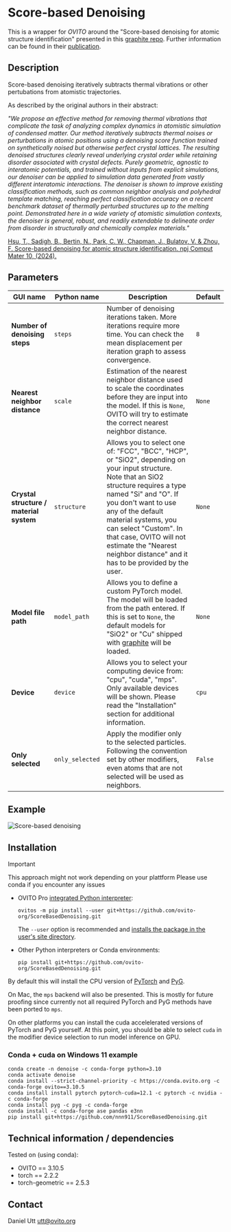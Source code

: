 # Score-based Denoising

This is a wrapper for *OVITO* around the "Score-based denoising for atomic structure identification" presented in this [graphite repo](https://github.com/LLNL/graphite/). Further information can be found in their [publication](https://doi.org/10.1038/s41524-024-01337-z).

## Description

Score-based denoising iteratively subtracts thermal vibrations or other pertubations from atomistic trajectories.

As described by the original authors in their abstract:

*"We propose an effective method for removing thermal vibrations that complicate the task of analyzing complex dynamics in atomistic simulation of condensed matter. Our method iteratively subtracts thermal noises or perturbations in atomic positions using a denoising score function trained on synthetically noised but otherwise perfect crystal lattices. The resulting denoised structures clearly reveal underlying crystal order while retaining disorder associated with crystal defects. Purely geometric, agnostic to interatomic potentials, and trained without inputs from explicit simulations, our denoiser can be applied to simulation data generated from vastly different interatomic interactions. The denoiser is shown to improve existing classification methods, such as common neighbor analysis and polyhedral template matching, reaching perfect classification accuracy on a recent benchmark dataset of thermally perturbed structures up to the melting point. Demonstrated here in a wide variety of atomistic simulation contexts, the denoiser is general, robust, and readily extendable to delineate order from disorder in structurally and chemically complex materials."*

[Hsu, T., Sadigh, B., Bertin, N., Park, C. W., Chapman, J., Bulatov, V. & Zhou, F. Score-based denoising for atomic structure identification. npj Comput Mater 10, (2024).](https://doi.org/10.1038/s41524-024-01337-z)

## Parameters

| GUI name                                | Python name     | Description                                                                                                                                                                                                                                                                                                                                                         | Default |
|-----------------------------------------|-----------------|---------------------------------------------------------------------------------------------------------------------------------------------------------------------------------------------------------------------------------------------------------------------------------------------------------------------------------------------------------------------|---------|
| **Number of denoising steps**           | `steps`         | Number of denoising iterations taken. More iterations require more time. You can check the mean displacement per iteration graph to assess convergence.                                                                                                                                                                                                             | `8`     |
| **Nearest neighbor distance**           | `scale`         | Estimation of the nearest neighbor distance used to scale the coordinates before they are input into the model. If this is `None`, OVITO will try to estimate the correct nearest neighbor distance.                                                                                                                                                                | `None`  |
| **Crystal structure / material system** | `structure`     | Allows you to select one of: "FCC", "BCC", "HCP", or "SiO2", depending on your input structure. Note that an SiO2 structure requires a type named "Si" and "O". If you don't want to use any of the default material systems, you can select "Custom". In that case, OVITO will not estimate the "Nearest neighbor distance" and it has to be provided by the user. | `None`  |
| **Model file path**                     | `model_path`    | Allows you to define a custom PyTorch model. The model will be loaded from the path entered. If this is set to `None`, the default models for "SiO2" or "Cu" shipped with [graphite](https://github.com/LLNL/graphite/) will be loaded.                                                                                                                             | `None`  |
| **Device**                              | `device`        | Allows you to select your computing device from: "cpu", "cuda", "mps". Only available devices will be shown. Please read the "Installation" section for additional information.                                                                                                                                                                                     | `cpu`   |
| **Only selected**                       | `only_selected` | Apply the modifier only to the selected particles. Following the convention set by other modifiers, even atoms that are not selected will be used as neighbors.                                                                                                                                                                                                     | `False` |

## Example

![Score-based denoising](examples/fcc_gb_example_comparison.png)

## Installation

> [!IMPORTANT]  
> This approach might not work depending on your plattform 
> Please use conda if you encounter any issues

- OVITO Pro [integrated Python interpreter](https://docs.ovito.org/python/introduction/installation.html#ovito-pro-integrated-interpreter):
  ```
  ovitos -m pip install --user git+https://github.com/ovito-org/ScoreBasedDenoising.git
  ``` 
  The `--user` option is recommended and [installs the package in the user's site directory](https://pip.pypa.io/en/stable/user_guide/#user-installs).

- Other Python interpreters or Conda environments:
  ```
  pip install git+https://github.com/ovito-org/ScoreBasedDenoising.git
  ```

By default this will install the CPU version of [PyTorch](https://pytorch.org/get-started/locally/) and [PyG](https://pytorch-geometric.readthedocs.io). 

On Mac, the `mps` backend will also be presented. This is mostly for future proofing since currently not all required PyTorch and PyG methods have been ported to `mps`.

On other platforms you can install the cuda accelelerated versions of PyTorch and PyG yourself. At this point, you should be able to select `cuda` in the modifier device selection to run model inference on GPU.

### Conda + cuda on Windows 11 example

```
conda create -n denoise -c conda-forge python=3.10
conda activate denoise
conda install --strict-channel-priority -c https://conda.ovito.org -c conda-forge ovito==3.10.5
conda install install pytorch pytorch-cuda=12.1 -c pytorch -c nvidia -c conda-forge
conda install pyg -c pyg -c conda-forge
conda install -c conda-forge ase pandas e3nn
pip install git+https://github.com/nnn911/ScoreBasedDenoising.git
```

## Technical information / dependencies
Tested on (using conda):
- OVITO == 3.10.5
- torch == 2.2.2
- torch-geometric == 2.5.3

## Contact
Daniel Utt utt@ovito.org
